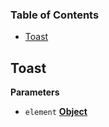 <!-- Generated by documentation.js. Update this documentation by updating the source code. -->

### Table of Contents

-   [Toast](#toast)

## Toast

**Parameters**

-   `element` **[Object](https://developer.mozilla.org/en-US/docs/Web/JavaScript/Reference/Global_Objects/Object)** 
